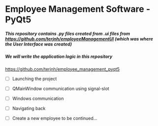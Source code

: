 # Employee Management Software - PyQt5

##### This repository contains .py files created from .ui files from https://github.com/terjnh/employeeManagementUI (which was where the User Interface was created)

##### We will write the application logic in this repository
https://github.com/terjnh/employee_management_pyqt5

- [ ] Launching the project
- [ ] QMainWindow communication using signal-slot
- [ ] Windows communication
- [ ] Navigating back
- [ ] Create a new employee
to be continued...





